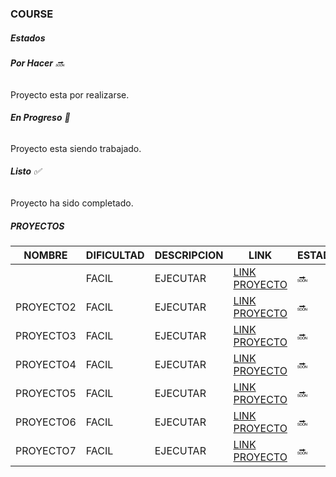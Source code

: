 ### COURSE

##### Estados
###### **Por Hacer**  :soon:  
Proyecto esta por realizarse.

###### **En Progreso** :arrows_counterclockwise:   
Proyecto esta siendo trabajado.

###### **Listo**  :white_check_mark: 
Proyecto ha sido completado.


##### PROYECTOS
| NOMBRE  | DIFICULTAD | DESCRIPCION | LINK | ESTADO|
| ------- | -----------| ------------| -----| --------|
| | FACIL  |  EJECUTAR | [LINK PROYECTO](DATA)|:soon:|
| PROYECTO2| FACIL  |  EJECUTAR | [LINK PROYECTO](DATA)|:soon:| 
| PROYECTO3| FACIL  |  EJECUTAR | [LINK PROYECTO](DATA)|:soon:|
| PROYECTO4| FACIL  |  EJECUTAR | [LINK PROYECTO](DATA)|:soon:|
| PROYECTO5| FACIL  |  EJECUTAR | [LINK PROYECTO](DATA)|:soon:|
| PROYECTO6| FACIL  |  EJECUTAR | [LINK PROYECTO](DATA)|:soon:|
| PROYECTO7| FACIL  |  EJECUTAR | [LINK PROYECTO](DATA)|:soon:|